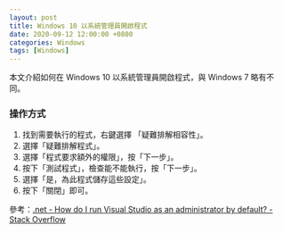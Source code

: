 ```yaml
---
layout: post
title: Windows 10 以系統管理員開啟程式
date: 2020-09-12 12:00:00 +0800
categories: Windows
tags: [Windows]
--- 
```


本文介紹如何在 Windows 10 以系統管理員開啟程式，與 Windows 7 略有不同。

### 操作方式

1. 找到需要執行的程式，右鍵選擇 「疑難排解相容性」。
2. 選擇「疑難排解程式」。
3. 選擇「程式要求額外的權限」，按「下一步」。
4. 按下「測試程式」，檢查能不能執行，按「下一步」。
5. 選擇「是，為此程式儲存這些設定」。
6. 按下「關閉」即可。

參考：[.net - How do I run Visual Studio as an administrator by default? - Stack Overflow](https://stackoverflow.com/questions/9654833/how-do-i-run-visual-studio-as-an-administrator-by-default)